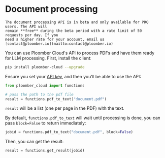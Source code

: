 # Document processing

```{important}
The document processing API is in beta and only available for PRO users. The API will
remain **free** during the beta period with a rate limit of 50 requests per day. If you
need a higher rate for your account, email us
[contact@ploomber.io](mailto:contact@ploomber.io)
```

You can use Ploomber Cloud's API to process PDFs and have them ready for LLM
processing. First, install the client:

```sh
pip install ploomber-cloud --upgrade
```

Ensure you set your [API key](../quickstart/apikey.md), and then you'll be able to use
the API:

```python
from ploomber_cloud import functions

# pass the path to the pdf file
result = functions.pdf_to_text("document.pdf")
```

`result` will be a list (one per page in the PDF) with the text.

By default, `functions.pdf_to_text` will wait until processing is done, you can pass
`block=False` to return immediately:

```python
jobid = functions.pdf_to_text("document.pdf", block=False)
```

Then, you can get the result:

```python
result = functions.get_result(jobid)
```